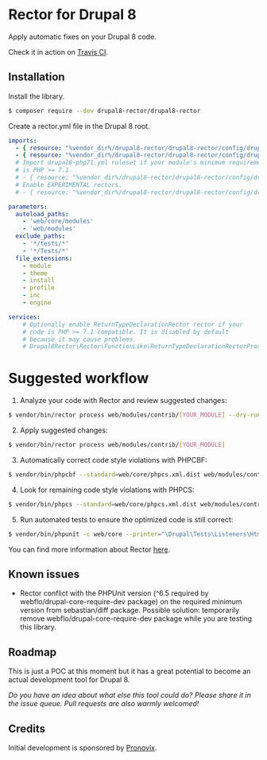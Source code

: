 # Rector for Drupal 8

Apply automatic fixes on your Drupal 8 code.

Check it in action on [Travis CI](https://travis-ci.org/drupal8-rector/drupal8-rector/builds).

## Installation

Install the library.

```bash
$ composer require --dev drupal8-rector/drupal8-rector
```

Create a rector.yml file in the Drupal 8 root.

```yml
imports:
  - { resource: "%vendor_dir%/drupal8-rector/drupal8-rector/config/drupal8.yml" }
  - { resource: "%vendor_dir%/drupal8-rector/drupal8-rector/config/drupal86-deprecations.yml" }
  # Import drupal8-php71.yml ruleset if your module's minimum requirement
  # is PHP >= 7.1.
  # - { resource: "%vendor_dir%/drupal8-rector/drupal8-rector/config/drupal8-php71.yml" }
  # Enable EXPERIMENTAL rectors.
  # - { resource: "%vendor_dir%/drupal8-rector/drupal8-rector/config/drupal8-experimental.yml" }

parameters:
  autoload_paths:
    - 'web/core/modules'
    - 'web/modules'
  exclude_paths:
    - '*/tests/*'
    - '*/Tests/*'
  file_extensions:
    - module
    - theme
    - install
    - profile
    - inc
    - engine

services:
    # Optionally enable ReturnTypeDeclarationRector rector if your
    # code is PHP >= 7.1 compatible. It is disabled by default
    # because it may cause problems.
    # Drupal8Rector\Rector\FunctionLike\ReturnTypeDeclarationRectorProxy: ~
```
# Suggested workflow

1. Analyze your code with Rector and review suggested changes:

```sh
$ vendor/bin/rector process web/modules/contrib/[YOUR_MODULE] --dry-run
```

2. Apply suggested changes:

```sh
$ vendor/bin/rector process web/modules/contrib/[YOUR_MODULE]
```

3. Automatically correct code style violations with PHPCBF:

```sh
$ vendor/bin/phpcbf --standard=web/core/phpcs.xml.dist web/modules/contrib/[YOUR_MODULE] -s --colors
```
4. Look for remaining code style violations with PHPCS:

```sh
$ vendor/bin/phpcs --standard=web/core/phpcs.xml.dist web/modules/contrib/[YOUR_MODULE] -s --colors
```

5. Run automated tests to ensure the optimized code is still correct:

```sh
$ vendor/bin/phpunit -c web/core --printer="\Drupal\Tests\Listeners\HtmlOutputPrinter" -v --debug web/modules/contrib/[YOUR_MODULE]/tests
```

You can find more information about Rector [here](https://github.com/rectorphp/rector).

## Known issues

* Rector conflict with the PHPUnit version (^6.5 required by webflo/drupal-core-require-dev package) on the required minimum version from sebastian/diff package. Possible solution: temporarily remove webflo/drupal-core-require-dev package while you are testing this library.

## Roadmap

This is just a POC at this moment but it has a great potential to become an actual development tool for Drupal 8.

*Do you have an idea about what else this tool could do? Please share it in the issue queue. Pull requests are also warmly welcomed!*

## Credits

Initial development is sponsored by [Pronovix](https://pronovix.com).
